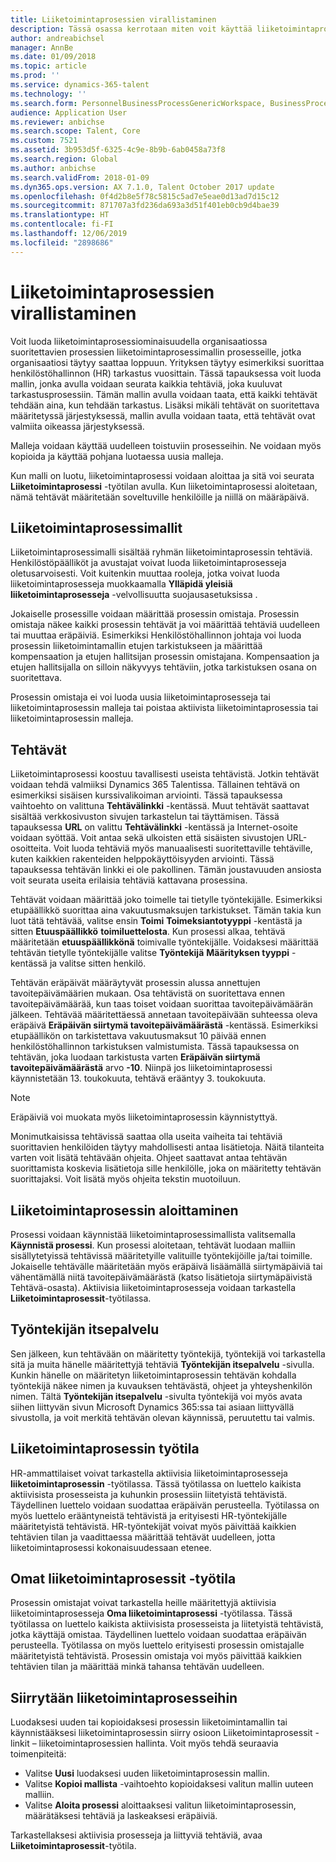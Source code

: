 ```yaml
---
title: Liiketoimintaprosessien virallistaminen
description: Tässä osassa kerrotaan miten voit käyttää liiketoimintaprosessiominaisuutta luodaksesi organisaatiossa suoritettavien prosessien liiketoimintaprosessimallin.
author: andreabichsel
manager: AnnBe
ms.date: 01/09/2018
ms.topic: article
ms.prod: ''
ms.service: dynamics-365-talent
ms.technology: ''
ms.search.form: PersonnelBusinessProcessGenericWorkspace, BusinessProcessGenericTemplateListpage, BusinessProcessGenericMyTemplates, BusinessProcessGroupAssignment
audience: Application User
ms.reviewer: anbichse
ms.search.scope: Talent, Core
ms.custom: 7521
ms.assetid: 3b953d5f-6325-4c9e-8b9b-6ab0458a73f8
ms.search.region: Global
ms.author: anbichse
ms.search.validFrom: 2018-01-09
ms.dyn365.ops.version: AX 7.1.0, Talent October 2017 update
ms.openlocfilehash: 0f4d2b8e5f78c5815c5ad7e5eae0d13ad7d15c12
ms.sourcegitcommit: 871707a3fd236da693a3d51f401eb0cb9d4bae39
ms.translationtype: HT
ms.contentlocale: fi-FI
ms.lasthandoff: 12/06/2019
ms.locfileid: "2898686"
---
```

# <a name="formalize-business-processes"></a>Liiketoimintaprosessien virallistaminen

Voit luoda liiketoimintaprosessiominaisuudella organisaatiossa suoritettavien prosessien liiketoimintaprosessimallin prosesseille, jotka organisaatiosi täytyy saattaa loppuun. Yrityksen täytyy esimerkiksi suorittaa henkilöstöhallinnon (HR) tarkastus vuosittain. Tässä tapauksessa voit luoda mallin, jonka avulla voidaan seurata kaikkia tehtäviä, joka kuuluvat tarkastusprosessiin. Tämän mallin avulla voidaan taata, että kaikki tehtävät tehdään aina, kun tehdään tarkastus. Lisäksi mikäli tehtävät on suoritettava määritetyssä järjestyksessä, mallin avulla voidaan taata, että tehtävät ovat valmiita oikeassa järjestyksessä.

Malleja voidaan käyttää uudelleen toistuviin prosesseihin. Ne voidaan myös kopioida ja käyttää pohjana luotaessa uusia malleja.

Kun malli on luotu, liiketoimintaprosessi voidaan aloittaa ja sitä voi seurata **Liiketoimintaprosessi** -työtilan avulla. Kun liiketoimintaprosessi aloitetaan, nämä tehtävät määritetään soveltuville henkilöille ja niillä on määräpäivä.

## <a name="business-process-templates"></a>Liiketoimintaprosessimallit
Liiketoimintaprosessimalli sisältää ryhmän liiketoimintaprosessin tehtäviä. Henkilöstöpäälliköt ja avustajat voivat luoda liiketoimintaprosesseja oletusarvoisesti. Voit kuitenkin muuttaa rooleja, jotka voivat luoda liiketoimintaprosesseja muokkaamalla **Ylläpidä yleisiä liiketoimintaprosesseja** -velvollisuutta suojausasetuksissa .

Jokaiselle prosessille voidaan määrittää prosessin omistaja. Prosessin omistaja näkee kaikki prosessin tehtävät ja voi määrittää tehtäviä uudelleen tai muuttaa eräpäiviä. Esimerkiksi Henkilöstöhallinnon johtaja voi luoda prosessin liiketoimintamallin etujen tarkistukseen ja määrittää kompensaation ja etujen hallitsijan prosessin omistajana. Kompensaation ja etujen hallitsijalla on silloin näkyvyys tehtäviin, jotka tarkistuksen osana on suoritettava.

Prosessin omistaja ei voi luoda uusia liiketoimintaprosesseja tai liiketoimintaprosessin malleja tai poistaa aktiivista liiketoimintaprosessia tai liiketoimintaprosessin malleja.

## <a name="tasks"></a>Tehtävät
Liiketoimintaprosessi koostuu tavallisesti useista tehtävistä. Jotkin tehtävät voidaan tehdä valmiiksi Dynamics 365 Talentissa. Tällainen tehtävä on esimerkiksi sisäisen kurssivalikoiman arviointi. Tässä tapauksessa vaihtoehto on valittuna **Tehtävälinkki** -kentässä. Muut tehtävät saattavat sisältää verkkosivuston sivujen tarkastelun tai täyttämisen. Tässä tapauksessa **URL** on valittu **Tehtävälinkki** -kentässä ja Internet-osoite voidaan syöttää. Voit antaa sekä ulkoisten että sisäisten sivustojen URL-osoitteita. Voit luoda tehtäviä myös manuaalisesti suoritettaville tehtäville, kuten kaikkien rakenteiden helppokäyttöisyyden arviointi. Tässä tapauksessa tehtävän linkki ei ole pakollinen. Tämän joustavuuden ansiosta voit seurata useita erilaisia tehtäviä kattavana prosessina.

Tehtävät voidaan määrittää joko toimelle tai tietylle työntekijälle. Esimerkiksi etupäällikkö suorittaa aina vakuutusmaksujen tarkistukset. Tämän takia kun luot tätä tehtävää, valitse ensin **Toimi** **Toimeksiantotyyppi** -kentästä ja sitten **Etuuspäällikkö** **toimiluettelosta**. Kun prosessi alkaa, tehtävä määritetään **etuuspäällikkönä** toimivalle työntekijälle. Voidaksesi määrittää tehtävän tietylle työntekijälle valitse **Työntekijä** **Määrityksen tyyppi** -kentässä ja valitse sitten henkilö.

Tehtävän eräpäivät määräytyvät prosessin alussa annettujen tavoitepäivämäärien mukaan. Osa tehtävistä on suoritettava ennen tavoitepäivämäärää, kun taas toiset voidaan suorittaa tavoitepäivämäärän jälkeen. Tehtävää määritettäessä annetaan tavoitepäivään suhteessa oleva eräpäivä **Eräpäivän siirtymä tavoitepäivämäärästä** -kentässä. Esimerkiksi etupäällikön on tarkistettava vakuutusmaksut 10 päivää ennen henkilöstöhallinnon tarkistuksen valmistumista. Tässä tapauksessa on tehtävän, joka luodaan tarkistusta varten **Eräpäivän siirtymä tavoitepäivämäärästä** arvo **-10**. Niinpä jos liiketoimintaprosessi käynnistetään 13. toukokuuta, tehtävä erääntyy 3. toukokuuta.

> [!NOTE]
> Eräpäiviä voi muokata myös liiketoimintaprosessin käynnistyttyä.

Monimutkaisissa tehtävissä saattaa olla useita vaiheita tai tehtäviä suorittavien henkilöiden täytyy mahdollisesti antaa lisätietoja. Näitä tilanteita varten voit lisätä tehtävään ohjeita. Ohjeet saattavat antaa tehtävän suorittamista koskevia lisätietoja sille henkilölle, joka on määritetty tehtävän suorittajaksi. Voit lisätä myös ohjeita tekstin muotoiluun.

## <a name="starting-a-business-process"></a>Liiketoimintaprosessin aloittaminen
Prosessi voidaan käynnistää liiketoimintaprosessimallista valitsemalla **Käynnistä prosessi**. Kun prosessi aloitetaan, tehtävät luodaan malliin sisällytetyissä tehtävissä määritetyille valituille työntekijöille ja/tai toimille. Jokaiselle tehtävälle määritetään myös eräpäivä lisäämällä siirtymäpäiviä tai vähentämällä niitä tavoitepäivämäärästä (katso lisätietoja siirtymäpäivistä Tehtävä-osasta). Aktiivisia liiketoimintaprosesseja voidaan tarkastella **Liiketoimintaprosessit**-työtilassa.

## <a name="employee-self-service"></a>Työntekijän itsepalvelu
Sen jälkeen, kun tehtävään on määritetty työntekijä, työntekijä voi tarkastella sitä ja muita hänelle määritettyjä tehtäviä **Työntekijän itsepalvelu** -sivulla. Kunkin hänelle on määritetyn liiketoimintaprosessin tehtävän kohdalla työntekijä näkee nimen ja kuvauksen tehtävästä, ohjeet ja yhteyshenkilön nimen. Tältä **Työntekijän itsepalvelu** -sivulta työntekijä voi myös avata siihen liittyvän sivun Microsoft Dynamics 365:ssa tai asiaan liittyvällä sivustolla, ja voit merkitä tehtävän olevan käynnissä, peruutettu tai valmis.

## <a name="business-process-workspace"></a>Liiketoimintaprosessin työtila
HR-ammattilaiset voivat tarkastella aktiivisia liiketoimintaprosesseja **liiketoimintaprosessin** -työtilassa. Tässä työtilassa on luettelo kaikista aktiivisista prosesseista ja kuhunkin prosessiin liitetyistä tehtävistä. Täydellinen luettelo voidaan suodattaa eräpäivän perusteella. Työtilassa on myös luettelo erääntyneistä tehtävistä ja erityisesti HR-työntekijälle määritetyistä tehtävistä. HR-työntekijät voivat myös päivittää kaikkien tehtävien tilan ja vaadittaessa määrittää tehtävät uudelleen, jotta liiketoimintaprosessi kokonaisuudessaan etenee.

## <a name="my-business-processes-workspace"></a>Omat liiketoimintaprosessit -työtila
Prosessin omistajat voivat tarkastella heille määritettyjä aktiivisia liiketoimintaprosesseja **Oma liiketoimintaprosessi** -työtilassa. Tässä työtilassa on luettelo kaikista aktiivisista prosesseista ja liitetyistä tehtävistä, jotka käyttäjä omistaa. Täydellinen luettelo voidaan suodattaa eräpäivän perusteella. Työtilassa on myös luettelo erityisesti prosessin omistajalle määritetyistä tehtävistä. Prosessin omistaja voi myös päivittää kaikkien tehtävien tilan ja määrittää minkä tahansa tehtävän uudelleen.

## <a name="navigating-business-processes"></a>Siirrytään liiketoimintaprosesseihin
Luodaksesi uuden tai kopioidaksesi prosessin liiketoimintamallin tai käynnistääksesi liiketoimintaprosessin siirry osioon Liiketoimintaprosessit - linkit – liiketoimintaprosessien hallinta. Voit myös tehdä seuraavia toimenpiteitä:

- Valitse **Uusi** luodaksesi uuden liiketoimintaprosessin mallin.
- Valitse **Kopioi mallista** -vaihtoehto kopioidaksesi valitun mallin uuteen malliin.
- Valitse **Aloita prosessi** aloittaaksesi valitun liiketoimintaprosessin, määrätäksesi tehtäviä ja laskeaksesi eräpäiviä.

Tarkastellaksesi aktiivisia prosesseja ja liittyviä tehtäviä, avaa **Liiketoimintaprosessit**-työtila.

